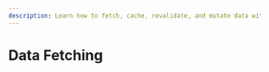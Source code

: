 ```yaml
---
description: Learn how to fetch, cache, revalidate, and mutate data with Next.js.
---
```


# Data Fetching

